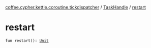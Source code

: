 [coffee.cypher.kettle.coroutine.tickdispatcher](../index.md) / [TaskHandle](index.md) / [restart](./restart.md)

# restart

`fun restart(): `[`Unit`](https://kotlinlang.org/api/latest/jvm/stdlib/kotlin/-unit/index.html)